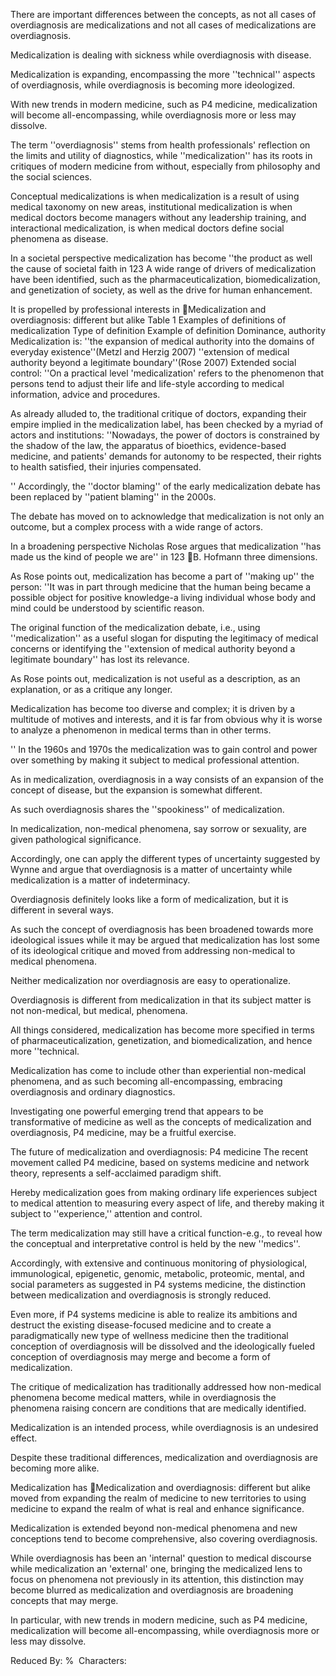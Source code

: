 There are important differences between the concepts, as not all cases of overdiagnosis are medicalizations and not all cases of medicalizations are overdiagnosis.

Medicalization is dealing with sickness while overdiagnosis with disease.

Medicalization is expanding, encompassing the more ''technical'' aspects of overdiagnosis, while overdiagnosis is becoming more ideologized.

With new trends in modern medicine, such as P4 medicine, medicalization will become all-encompassing, while overdiagnosis more or less may dissolve.

The term ''overdiagnosis'' stems from health professionals' reflection on the limits and utility of diagnostics, while ''medicalization'' has its roots in critiques of modern medicine from without, especially from philosophy and the social sciences.

Conceptual medicalizations is when medicalization is a result of using medical taxonomy on new areas, institutional medicalization is when medical doctors become managers without any leadership training, and interactional medicalization, is when medical doctors define social phenomena as disease.

In a societal perspective medicalization has become ''the product as well the cause of societal faith in 123 A wide range of drivers of medicalization have been identified, such as the pharmaceuticalization, biomedicalization, and genetization of society, as well as the drive for human enhancement.

It is propelled by professional interests in Medicalization and overdiagnosis: different but alike Table 1 Examples of definitions of medicalization Type of definition Example of definition Dominance, authority Medicalization is: ''the expansion of medical authority into the domains of everyday existence''(Metzl and Herzig 2007) ''extension of medical authority beyond a legitimate boundary''(Rose 2007) Extended social control: ''On a practical level 'medicalization' refers to the phenomenon that persons tend to adjust their life and life-style according to medical information, advice and procedures.

As already alluded to, the traditional critique of doctors, expanding their empire implied in the medicalization label, has been checked by a myriad of actors and institutions: ''Nowadays, the power of doctors is constrained by the shadow of the law, the apparatus of bioethics, evidence-based medicine, and patients' demands for autonomy to be respected, their rights to health satisfied, their injuries compensated.

'' Accordingly, the ''doctor blaming'' of the early medicalization debate has been replaced by ''patient blaming'' in the 2000s.

The debate has moved on to acknowledge that medicalization is not only an outcome, but a complex process with a wide range of actors.

In a broadening perspective Nicholas Rose argues that medicalization ''has made us the kind of people we are'' in 123 B. Hofmann three dimensions.

As Rose points out, medicalization has become a part of ''making up'' the person: ''It was in part through medicine that the human being became a possible object for positive knowledge-a living individual whose body and mind could be understood by scientific reason.

The original function of the medicalization debate, i.e., using ''medicalization'' as a useful slogan for disputing the legitimacy of medical concerns or identifying the ''extension of medical authority beyond a legitimate boundary'' has lost its relevance.

As Rose points out, medicalization is not useful as a description, as an explanation, or as a critique any longer.

Medicalization has become too diverse and complex; it is driven by a multitude of motives and interests, and it is far from obvious why it is worse to analyze a phenomenon in medical terms than in other terms.

'' In the 1960s and 1970s the medicalization was to gain control and power over something by making it subject to medical professional attention.

As in medicalization, overdiagnosis in a way consists of an expansion of the concept of disease, but the expansion is somewhat different.

As such overdiagnosis shares the ''spookiness'' of medicalization.

In medicalization, non-medical phenomena, say sorrow or sexuality, are given pathological significance.

Accordingly, one can apply the different types of uncertainty suggested by Wynne and argue that overdiagnosis is a matter of uncertainty while medicalization is a matter of indeterminacy.

Overdiagnosis definitely looks like a form of medicalization, but it is different in several ways.

As such the concept of overdiagnosis has been broadened towards more ideological issues while it may be argued that medicalization has lost some of its ideological critique and moved from addressing non-medical to medical phenomena.

Neither medicalization nor overdiagnosis are easy to operationalize.

Overdiagnosis is different from medicalization in that its subject matter is not non-medical, but medical, phenomena.

All things considered, medicalization has become more specified in terms of pharmaceuticalization, genetization, and biomedicalization, and hence more ''technical.

Medicalization has come to include other than experiential non-medical phenomena, and as such becoming all-encompassing, embracing overdiagnosis and ordinary diagnostics.

Investigating one powerful emerging trend that appears to be transformative of medicine as well as the concepts of medicalization and overdiagnosis, P4 medicine, may be a fruitful exercise.

The future of medicalization and overdiagnosis: P4 medicine The recent movement called P4 medicine, based on systems medicine and network theory, represents a self-acclaimed paradigm shift.

Hereby medicalization goes from making ordinary life experiences subject to medical attention to measuring every aspect of life, and thereby making it subject to ''experience,'' attention and control.

The term medicalization may still have a critical function-e.g., to reveal how the conceptual and interpretative control is held by the new ''medics''.

Accordingly, with extensive and continuous monitoring of physiological, immunological, epigenetic, genomic, metabolic, proteomic, mental, and social parameters as suggested in P4 systems medicine, the distinction between medicalization and overdiagnosis is strongly reduced.

Even more, if P4 systems medicine is able to realize its ambitions and destruct the existing disease-focused medicine and to create a paradigmatically new type of wellness medicine then the traditional conception of overdiagnosis will be dissolved and the ideologically fueled conception of overdiagnosis may merge and become a form of medicalization.

The critique of medicalization has traditionally addressed how non-medical phenomena become medical matters, while in overdiagnosis the phenomena raising concern are conditions that are medically identified.

Medicalization is an intended process, while overdiagnosis is an undesired effect.

Despite these traditional differences, medicalization and overdiagnosis are becoming more alike.

Medicalization has Medicalization and overdiagnosis: different but alike moved from expanding the realm of medicine to new territories to using medicine to expand the realm of what is real and enhance significance.

Medicalization is extended beyond non-medical phenomena and new conceptions tend to become comprehensive, also covering overdiagnosis.

While overdiagnosis has been an 'internal' question to medical discourse while medicalization an 'external' one, bringing the medicalized lens to focus on phenomena not previously in its attention, this distinction may become blurred as medicalization and overdiagnosis are broadening concepts that may merge.

In particular, with new trends in modern medicine, such as P4 medicine, medicalization will become all-encompassing, while overdiagnosis more or less may dissolve.

Reduced By: %  Characters: